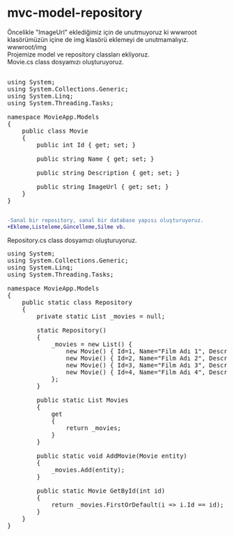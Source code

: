 # mvc-model-repository
Öncelikle "ImageUrl" eklediğimiz için de unutmuyoruz ki wwwroot klasörümüzün içine de img klasörü eklemeyi de unutmamalıyız. wwwroot/img<br>
Projemize model ve repository classları ekliyoruz.<br>
Movie.cs class dosyamızı oluşturuyoruz.
<pre>

using System;
using System.Collections.Generic;
using System.Linq;
using System.Threading.Tasks;

namespace MovieApp.Models
{
    public class Movie
    {
        public int Id { get; set; }
        
        public string Name { get; set; }
        
        public string Description { get; set; }
        
        public string ImageUrl { get; set; }
    }
}

</pre>
```diff
-Sanal bir repository, sanal bir database yapısı oluşturuyoruz.
+Ekleme,Listeleme,Güncelleme,Silme vb.
```
Repository.cs class dosyamızı oluşturuyoruz.
<pre>
using System;
using System.Collections.Generic;
using System.Linq;
using System.Threading.Tasks;

namespace MovieApp.Models
{
    public static class Repository
    {
        private static List<Movie> _movies = null;

        static Repository()
        {
            _movies = new List<Movie>() { 
                new Movie() { Id=1, Name="Film Adı 1", Description="Film Açıklama 1", ImageUrl="1.jpg"},
                new Movie() { Id=2, Name="Film Adı 2", Description="Film Açıklama 2", ImageUrl="2.jpg"},
                new Movie() { Id=3, Name="Film Adı 3", Description="Film Açıklama 3", ImageUrl="3.jpg"},
                new Movie() { Id=4, Name="Film Adı 4", Description="Film Açıklama 4", ImageUrl="4.jpg"},
            };
        }

        public static List<Movie> Movies
        {
            get
            {
                return _movies;
            }
        }

        public static void AddMovie(Movie entity)
        {
            _movies.Add(entity);
        }

        public static Movie GetById(int id)
        {
            return _movies.FirstOrDefault(i => i.Id == id);
        }
    }
}

</pre>

